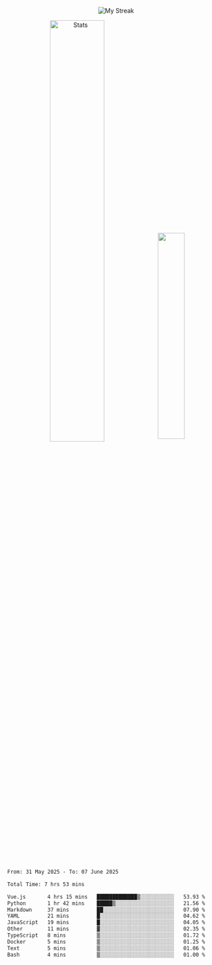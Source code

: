 <p align="center">
<picture>
  <source media="(prefers-color-scheme: dark)" srcset="http://github-readme-streak-stats.herokuapp.com?user=semolik&theme=dark&hide_border=true&background=DD272700">
  <img alt="My Streak" src="http://github-readme-streak-stats.herokuapp.com?user=semolik&hide_border=true">
</picture>
</p>
<div align="center">
  <picture>
    <source media="(prefers-color-scheme: dark)" srcset="https://github-readme-stats.vercel.app/api?username=semolik&show_icons=true&bg_color=DD272700&hide_border=true&theme=dark">
        <img alt="Stats" src="https://github-readme-stats.vercel.app/api?username=semolik&show_icons=true&bg_color=DD272700&hide_border=true" width="50%" >
  </picture>
  <sup>
  <picture>
  <source media="(prefers-color-scheme: dark)" srcset="https://github-readme-stats.vercel.app/api/top-langs/?username=semolik&layout=compact&hide_border=true&bg_color=DD272700&theme=dark">
  <img src="https://github-readme-stats.vercel.app/api/top-langs/?username=semolik&layout=compact&hide_border=true" width="35%" />
  </picture>
  </sup>
</div>
<!--START_SECTION:waka-->

```txt
From: 31 May 2025 - To: 07 June 2025

Total Time: 7 hrs 53 mins

Vue.js       4 hrs 15 mins   █████████████▒░░░░░░░░░░░   53.93 %
Python       1 hr 42 mins    █████▒░░░░░░░░░░░░░░░░░░░   21.56 %
Markdown     37 mins         ██░░░░░░░░░░░░░░░░░░░░░░░   07.90 %
YAML         21 mins         █░░░░░░░░░░░░░░░░░░░░░░░░   04.62 %
JavaScript   19 mins         █░░░░░░░░░░░░░░░░░░░░░░░░   04.05 %
Other        11 mins         ▓░░░░░░░░░░░░░░░░░░░░░░░░   02.35 %
TypeScript   8 mins          ▒░░░░░░░░░░░░░░░░░░░░░░░░   01.72 %
Docker       5 mins          ▒░░░░░░░░░░░░░░░░░░░░░░░░   01.25 %
Text         5 mins          ▒░░░░░░░░░░░░░░░░░░░░░░░░   01.06 %
Bash         4 mins          ▒░░░░░░░░░░░░░░░░░░░░░░░░   01.00 %
```

<!--END_SECTION:waka-->

